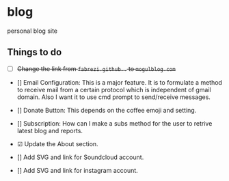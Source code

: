 # blog
personal blog site


## Things to do

- [ ] ~~Change the link from `fabrezi.github..` to `mogulblog.com`~~


- [] Email Configuration: This is a major feature. It is to formulate a method
to receive mail from a certain protocol which is independent of gmail domain.
Also I want it to use cmd prompt to send/receive messages.

- [] Donate Button: This depends on the coffee emoji and setting.

- [] Subscription: How can I make a subs method for the user to retrive
latest blog and reports.

- &#x2611; Update the About section.

- [] Add SVG and link for Soundcloud account.

- [] Add SVG and link for instagram account.